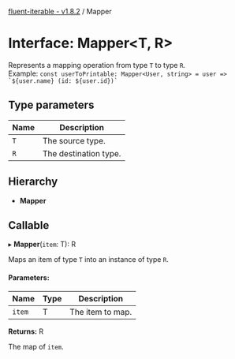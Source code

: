 [fluent-iterable - v1.8.2](../README.md) / Mapper

# Interface: Mapper<T, R\>

Represents a mapping operation from type `T` to type `R`.<br>
  Example: ``const userToPrintable: Mapper<User, string> = user => `${user.name} (id: ${user.id})` ``

## Type parameters

Name | Description |
------ | ------ |
`T` | The source type.   |
`R` | The destination type.    |

## Hierarchy

* **Mapper**

## Callable

▸ **Mapper**(`item`: T): R

Maps an item of type `T` into an instance of type `R`.

#### Parameters:

Name | Type | Description |
------ | ------ | ------ |
`item` | T | The item to map.   |

**Returns:** R

The map of `item`.
